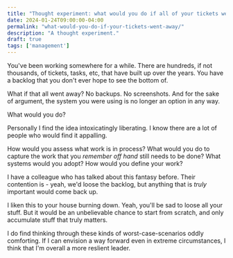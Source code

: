 ```yaml
---
title: "Thought experiment: what would you do if all of your tickets went away?"
date: 2024-01-24T09:00:00-04:00
permalink: "what-would-you-do-if-your-tickets-went-away/"
description: "A thought experiment."
draft: true
tags: ['management']
---
```

You've been working somewhere for a while. There are hundreds, if not thousands, of tickets, tasks, etc, that have built up over the years. You have a backlog that you don't ever hope to see the bottom of.

What if that all went away? No backups. No screenshots. And for the sake of argument, the system you were using is no longer an option in any way.

What would you do?

Personally I find the idea intoxicatingly liberating. I know there are a lot of people who would find it appalling.

How would you assess what work is in process? What would you do to capture the work that you *remember off hand* still needs to be done? What systems would you adopt? How would you define your work?

I have a colleague who has talked about this fantasy before. Their contention is - yeah, we'd loose the backlog, but anything that is _truly_ important would come back up.

I liken this to your house burning down. Yeah, you'll be sad to loose all your stuff. But it would be an unbelievable chance to start from scratch, and only accumulate stuff that truly matters.

I do find thinking through these kinds of worst-case-scenarios oddly comforting. If I can envision a way forward even in extreme circumstances, I think that I'm overall a more reslient leader.
